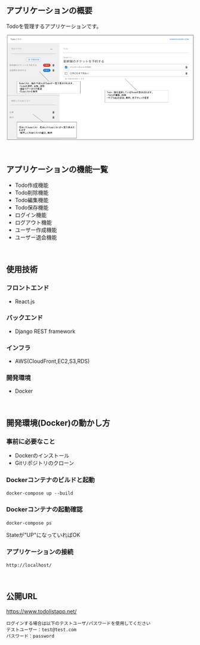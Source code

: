 ## アプリケーションの概要
Todoを管理するアプリケーションです。

<p align="center">
  <img src="./img/sampleimg1.png" width="500">
</p>
<br/>

## アプリケーションの機能一覧
* Todo作成機能
* Todo削除機能
* Todo編集機能
* Todo保存機能
* ログイン機能
* ログアウト機能
* ユーザー作成機能
* ユーザー退会機能
<br/>

## 使用技術
### フロントエンド
* React.js

### バックエンド
* Django REST framework
  
### インフラ
* AWS(CloudFront,EC2,S3,RDS)
  
### 開発環境
* Docker
<br/>

## 開発環境(Docker)の動かし方

### 事前に必要なこと
* Dockerのインストール
* Gitリポジトリのクローン
  
### Dockerコンテナのビルドと起動
```
docker-compose up --build
```
  
### Dockerコンテナの起動確認
```
docker-compose ps
```
Stateが"UP"になっていればOK
  
### アプリケーションの接続
```
http://localhost/
```
<br/>

## 公開URL

https://www.todolistapp.net/
```
ログインする場合は以下のテストユーザ/パスワードを使用してください
テストユーザー：test@test.com
パスワード：password
```
  
